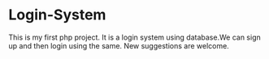 # Login-System
This is my first php project. It is a login system using database.We can sign up and then login using the same. New suggestions are welcome.
